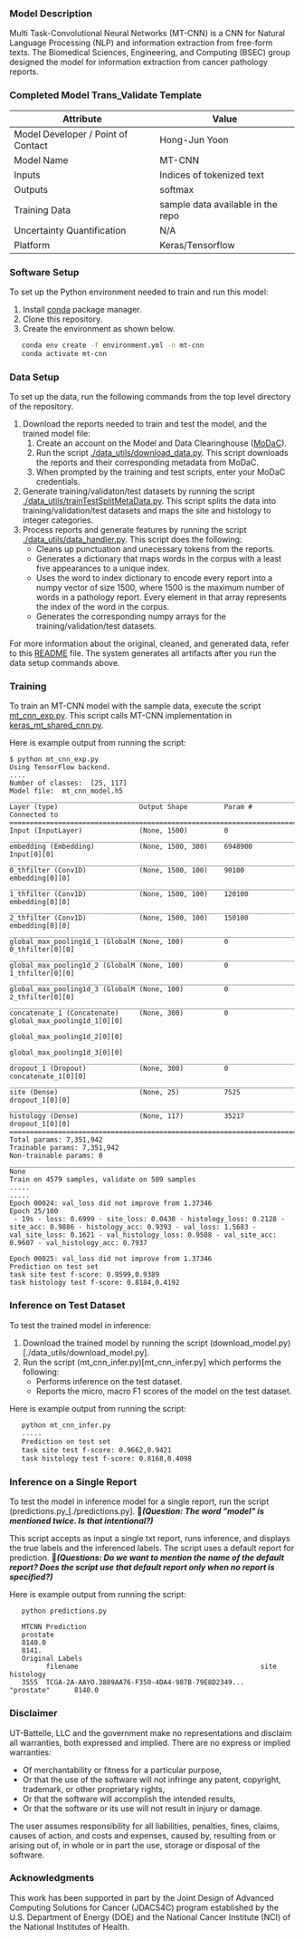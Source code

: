 ### Model Description
Multi Task-Convolutional Neural Networks (MT-CNN) is a CNN for Natural Language Processing (NLP) and information extraction from free-form texts. The Biomedical Sciences, Engineering, and Computing (BSEC) group designed the model for information extraction from cancer pathology reports.

### Completed Model Trans_Validate Template
| Attribute  | Value |
| ------------- | ------------- |
| Model Developer / Point of Contact  | Hong-Jun Yoon |
| Model Name | MT-CNN |
| Inputs  | Indices of tokenized text  |
| Outputs  | softmax  |
| Training Data  | sample data available in the repo  |
| Uncertainty Quantification  | N/A  |
| Platform  | Keras/Tensorflow   |

### Software Setup
To set up the Python environment needed to train and run this model:
1. Install [conda](https://docs.conda.io/en/latest/) package manager.
2. Clone this repository.
3. Create the environment as shown below.
```bash
   conda env create -f environment.yml -n mt-cnn
   conda activate mt-cnn
   ```
### Data Setup

To set up the data, run the following commands from the top level directory of the repository.
1. Download the reports needed to train and test the model, and the trained model file:
   1. Create an account on the Model and Data Clearinghouse ([MoDaC](https://modac.cancer.gov)). 
   2. Run the script  [./data_utils/download_data.py](./data_utils/download_data.py). This script downloads the reports and their corresponding metadata from MoDaC.
   3. When prompted by the training and test scripts, enter your MoDaC credentials.
2. Generate training/validaton/test datasets by running the script [./data_utils/trainTestSplitMetaData.py](./data_utils/trainTestSplitMetaData.py). This script splits the data into training/validation/test datasets and maps the site and histology to integer categories. 
3. Process reports and generate features by running the script [./data_utils/data_handler.py](./data_utils/data_handler.py). This script does the following: 
   * Cleans up punctuation and unecessary tokens from the reports.
   * Generates a dictionary that maps words in the corpus with a least five appearances to a unique index. 
   * Uses the word to index dictionary to encode every report into a numpy vector of size 1500, where 1500 is the maximum number of words in a pathology report. Every element in that array represents the index of the word in the corpus.
   * Generates the corresponding numpy arrays for the training/validation/test datasets.

For more information about the original, cleaned, and generated data, refer to this [README](./data/README.md) file. The system generates all artifacts after you run the data setup commands above.

### Training

To train an MT-CNN model with the sample data, execute the script [mt_cnn_exp.py](./mt_cnn_exp.py). This script calls MT-CNN implementation in [keras_mt_shared_cnn.py](./keras_mt_shared_cnn.py). 

Here is example output from running the script:

```
$ python mt_cnn_exp.py
Using TensorFlow backend.
....
Number of classes:  [25, 117]
Model file:  mt_cnn_model.h5
__________________________________________________________________________________________________
Layer (type)                    Output Shape         Param #     Connected to                     
==================================================================================================
Input (InputLayer)              (None, 1500)         0                                            
__________________________________________________________________________________________________
embedding (Embedding)           (None, 1500, 300)    6948900     Input[0][0]                      
__________________________________________________________________________________________________
0_thfilter (Conv1D)             (None, 1500, 100)    90100       embedding[0][0]                  
__________________________________________________________________________________________________
1_thfilter (Conv1D)             (None, 1500, 100)    120100      embedding[0][0]                  
__________________________________________________________________________________________________
2_thfilter (Conv1D)             (None, 1500, 100)    150100      embedding[0][0]                  
__________________________________________________________________________________________________
global_max_pooling1d_1 (GlobalM (None, 100)          0           0_thfilter[0][0]                 
__________________________________________________________________________________________________
global_max_pooling1d_2 (GlobalM (None, 100)          0           1_thfilter[0][0]                 
__________________________________________________________________________________________________
global_max_pooling1d_3 (GlobalM (None, 100)          0           2_thfilter[0][0]                 
__________________________________________________________________________________________________
concatenate_1 (Concatenate)     (None, 300)          0           global_max_pooling1d_1[0][0]     
                                                                 global_max_pooling1d_2[0][0]     
                                                                 global_max_pooling1d_3[0][0]     
__________________________________________________________________________________________________
dropout_1 (Dropout)             (None, 300)          0           concatenate_1[0][0]              
__________________________________________________________________________________________________
site (Dense)                    (None, 25)           7525        dropout_1[0][0]                  
__________________________________________________________________________________________________
histology (Dense)               (None, 117)          35217       dropout_1[0][0]                  
==================================================================================================
Total params: 7,351,942
Trainable params: 7,351,942
Non-trainable params: 0
__________________________________________________________________________________________________
None
Train on 4579 samples, validate on 509 samples
.....
.....
Epoch 00024: val_loss did not improve from 1.37346
Epoch 25/100
 - 19s - loss: 0.6999 - site_loss: 0.0430 - histology_loss: 0.2128 - site_acc: 0.9886 - histology_acc: 0.9393 - val_loss: 1.5683 - val_site_loss: 0.1621 - val_histology_loss: 0.9508 - val_site_acc: 0.9607 - val_histology_acc: 0.7937

Epoch 00025: val_loss did not improve from 1.37346
Prediction on test set 
task site test f-score: 0.9599,0.9389
task histology test f-score: 0.8184,0.4192
```

### Inference on Test Dataset
To test the trained model in inference:
1. Download the trained model by running the script (download_model.py)[./data_utils/download_model.py]. 
2. Run the script (mt_cnn_infer.py)[mt_cnn_infer.py] which performs the following:
   * Performs inference on the test dataset.
   * Reports the micro, macro F1 scores of the model on the test dataset.

Here is example output from running the script:

```bash
   python mt_cnn_infer.py
   .....
   Prediction on test set 
   task site test f-score: 0.9662,0.9421
   task histology test f-score: 0.8168,0.4098
   ```

### Inference on a Single Report
To test the model in inference model for a single report, run the script (predictions.py_[./predictions.py]. &#x1F534;_**(Question: The word "model" is mentioned twice. Is that intentional?)**_

This script accepts as input a single txt report, runs inference, and displays the true labels and the inferenced labels. The script uses a default report for prediction. &#x1F534;_**(Questions: Do we want to mention the name of the default report? Does the script use that default report only when no report is specified?)**_

Here is example output from running the script:

```
   python predictions.py
   
   MTCNN Prediction
   prostate
   8140.0
   8141.
   Original Labels
         filename                                             site            histology
   3555  TCGA-2A-AAYO.3889AA76-F350-4DA4-987B-79E8D2349...    "prostate"      8140.0

```

### Disclaimer
UT-Battelle, LLC and the government make no representations and disclaim all warranties, both expressed and implied. There are no express or implied warranties:
* Of merchantability or fitness for a particular purpose, 
* Or that the use of the software will not infringe any patent, copyright, trademark, or other proprietary rights, 
* Or that the software will accomplish the intended results, 
* Or that the software or its use will not result in injury or damage. 

The user assumes responsibility for all liabilities, penalties, fines, claims, causes of action, and costs and expenses, caused by, resulting from or arising out of, in whole or in part the use, storage or disposal of the software.


### Acknowledgments
This work has been supported in part by the Joint Design of Advanced Computing Solutions for Cancer (JDACS4C) program established by the U.S. Department of Energy (DOE) and the National Cancer Institute (NCI) of the National Institutes of Health.
